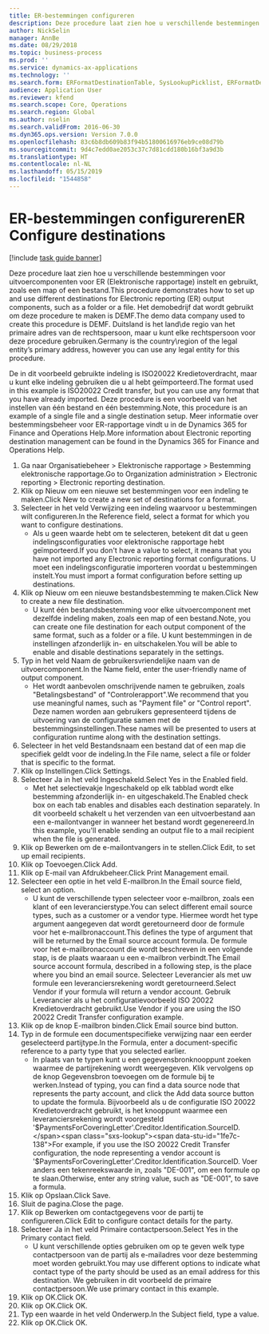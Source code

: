 ```yaml
---
title: ER-bestemmingen configureren
description: Deze procedure laat zien hoe u verschillende bestemmingen voor uitvoercomponenten voor ER (Elektronische rapportage) instelt en gebruikt, zoals een map of een bestand.
author: NickSelin
manager: AnnBe
ms.date: 08/29/2018
ms.topic: business-process
ms.prod: ''
ms.service: dynamics-ax-applications
ms.technology: ''
ms.search.form: ERFormatDestinationTable, SysLookupPicklist, ERFormatDestinationSettings, ERFormatDestinationEmailSettings, ERExpressionDesignerFormula, SRSPrintDestinationTokens
audience: Application User
ms.reviewer: kfend
ms.search.scope: Core, Operations
ms.search.region: Global
ms.author: nselin
ms.search.validFrom: 2016-06-30
ms.dyn365.ops.version: Version 7.0.0
ms.openlocfilehash: 83c6b8db609b83f94b51800616976eb9ce08d79b
ms.sourcegitcommit: 9d4c7edd0ae2053c37c7d81cdd180b16bf3a9d3b
ms.translationtype: HT
ms.contentlocale: nl-NL
ms.lasthandoff: 05/15/2019
ms.locfileid: "1544858"
---
```

# <a name="er-configure-destinations"></a><span data-ttu-id="1fe7c-103">ER-bestemmingen configureren</span><span class="sxs-lookup"><span data-stu-id="1fe7c-103">ER Configure destinations</span></span>

[!include [task guide banner](../../includes/task-guide-banner.md)]

<span data-ttu-id="1fe7c-104">Deze procedure laat zien hoe u verschillende bestemmingen voor uitvoercomponenten voor ER (Elektronische rapportage) instelt en gebruikt, zoals een map of een bestand.</span><span class="sxs-lookup"><span data-stu-id="1fe7c-104">This procedure demonstrates how to set up and use different destinations for Electronic reporting (ER) output components, such as a folder or a file.</span></span> <span data-ttu-id="1fe7c-105">Het demobedrijf dat wordt gebruikt om deze procedure te maken is DEMF.</span><span class="sxs-lookup"><span data-stu-id="1fe7c-105">The demo data company used to create this procedure is DEMF.</span></span> <span data-ttu-id="1fe7c-106">Duitsland is het land\de regio van het primaire adres van de rechtspersoon, maar u kunt elke rechtspersoon voor deze procedure gebruiken.</span><span class="sxs-lookup"><span data-stu-id="1fe7c-106">Germany is the country\region of the legal entity’s primary address, however you can use any legal entity for this procedure.</span></span> 

<span data-ttu-id="1fe7c-107">De in dit voorbeeld gebruikte indeling is ISO20022 Kredietoverdracht, maar u kunt elke indeling gebruiken die u al hebt geïmporteerd.</span><span class="sxs-lookup"><span data-stu-id="1fe7c-107">The format used in this example is ISO20022 Credit transfer, but you can use any format that you have already imported.</span></span> <span data-ttu-id="1fe7c-108">Deze procedure is een voorbeeld van het instellen van één bestand en één bestemming.</span><span class="sxs-lookup"><span data-stu-id="1fe7c-108">Note, this procedure is an example of a single file and a single destination setup.</span></span> <span data-ttu-id="1fe7c-109">Meer informatie over bestemmingsbeheer voor ER-rapportage vindt u in de Dynamics 365 for Finance and Operations Help.</span><span class="sxs-lookup"><span data-stu-id="1fe7c-109">More information about Electronic reporting destination management can be found in the Dynamics 365 for Finance and Operations Help.</span></span>

1. <span data-ttu-id="1fe7c-110">Ga naar Organisatiebeheer > Elektronische rapportage > Bestemming elektronische rapportage.</span><span class="sxs-lookup"><span data-stu-id="1fe7c-110">Go to Organization administration > Electronic reporting > Electronic reporting destination.</span></span>
2. <span data-ttu-id="1fe7c-111">Klik op Nieuw om een nieuwe set bestemmingen voor een indeling te maken.</span><span class="sxs-lookup"><span data-stu-id="1fe7c-111">Click New to create a new set of destinations for a format.</span></span>
3. <span data-ttu-id="1fe7c-112">Selecteer in het veld Verwijzing een indeling waarvoor u bestemmingen wilt configureren.</span><span class="sxs-lookup"><span data-stu-id="1fe7c-112">In the Reference field, select a format for which you want to configure destinations.</span></span>
    * <span data-ttu-id="1fe7c-113">Als u geen waarde hebt om te selecteren, betekent dit dat u geen indelingsconfiguraties voor elektronische rapportage hebt geïmporteerd.</span><span class="sxs-lookup"><span data-stu-id="1fe7c-113">If you don't have a value to select, it means that you have not imported any Electronic reporting format configurations.</span></span> <span data-ttu-id="1fe7c-114">U moet een indelingsconfiguratie importeren voordat u bestemmingen instelt.</span><span class="sxs-lookup"><span data-stu-id="1fe7c-114">You must import a format configuration before setting up destinations.</span></span>  
4. <span data-ttu-id="1fe7c-115">Klik op Nieuw om een nieuwe bestandsbestemming te maken.</span><span class="sxs-lookup"><span data-stu-id="1fe7c-115">Click New to create a new file destination.</span></span>
    * <span data-ttu-id="1fe7c-116">U kunt één bestandsbestemming voor elke uitvoercomponent met dezelfde indeling maken, zoals een map of een bestand.</span><span class="sxs-lookup"><span data-stu-id="1fe7c-116">Note, you can create one file destination for each output component of the same format, such as a folder or a file.</span></span> <span data-ttu-id="1fe7c-117">U kunt bestemmingen in de instellingen afzonderlijk in- en uitschakelen.</span><span class="sxs-lookup"><span data-stu-id="1fe7c-117">You will be able to enable and disable destinations separately in the settings.</span></span>  
5. <span data-ttu-id="1fe7c-118">Typ in het veld Naam de gebruikersvriendelijke naam van de uitvoercomponent.</span><span class="sxs-lookup"><span data-stu-id="1fe7c-118">In the Name field, enter the user-friendly name of output component.</span></span>
    * <span data-ttu-id="1fe7c-119">Het wordt aanbevolen omschrijvende namen te gebruiken, zoals "Betalingsbestand" of "Controlerapport".</span><span class="sxs-lookup"><span data-stu-id="1fe7c-119">We recommend that you use meaningful names, such as "Payment file" or "Control report".</span></span> <span data-ttu-id="1fe7c-120">Deze namen worden aan gebruikers gepresenteerd tijdens de uitvoering van de configuratie samen met de bestemmingsinstellingen.</span><span class="sxs-lookup"><span data-stu-id="1fe7c-120">These names will be presented to users at configuration runtime along with the destination settings.</span></span>  
6. <span data-ttu-id="1fe7c-121">Selecteer in het veld Bestandsnaam een bestand dat of een map die specifiek geldt voor de indeling.</span><span class="sxs-lookup"><span data-stu-id="1fe7c-121">In the File name, select a file or folder that is specific to the format.</span></span>
7. <span data-ttu-id="1fe7c-122">Klik op Instellingen.</span><span class="sxs-lookup"><span data-stu-id="1fe7c-122">Click Settings.</span></span>
8. <span data-ttu-id="1fe7c-123">Selecteer Ja in het veld Ingeschakeld.</span><span class="sxs-lookup"><span data-stu-id="1fe7c-123">Select Yes in the Enabled field.</span></span>
    * <span data-ttu-id="1fe7c-124">Met het selectievakje Ingeschakeld op elk tabblad wordt elke bestemming afzonderlijk in- en uitgeschakeld.</span><span class="sxs-lookup"><span data-stu-id="1fe7c-124">The Enabled check box on each tab enables and disables each destination separately.</span></span> <span data-ttu-id="1fe7c-125">In dit voorbeeld schakelt u het verzenden van een uitvoerbestand aan een e-mailontvanger in wanneer het bestand wordt gegenereerd.</span><span class="sxs-lookup"><span data-stu-id="1fe7c-125">In this example, you'll enable sending an output file to a mail recipient when the file is generated.</span></span>  
9. <span data-ttu-id="1fe7c-126">Klik op Bewerken om de e-mailontvangers in te stellen.</span><span class="sxs-lookup"><span data-stu-id="1fe7c-126">Click Edit, to set up email recipients.</span></span>
10. <span data-ttu-id="1fe7c-127">Klik op Toevoegen.</span><span class="sxs-lookup"><span data-stu-id="1fe7c-127">Click Add.</span></span>
11. <span data-ttu-id="1fe7c-128">Klik op E-mail van Afdrukbeheer.</span><span class="sxs-lookup"><span data-stu-id="1fe7c-128">Click Print Management email.</span></span>
12. <span data-ttu-id="1fe7c-129">Selecteer een optie in het veld E-mailbron.</span><span class="sxs-lookup"><span data-stu-id="1fe7c-129">In the Email source  field, select an option.</span></span>
    * <span data-ttu-id="1fe7c-130">U kunt de verschillende typen selecteer voor e-mailbron, zoals een klant of een leverancierstype.</span><span class="sxs-lookup"><span data-stu-id="1fe7c-130">You can select different email source types, such as a customer or a vendor type.</span></span> <span data-ttu-id="1fe7c-131">Hiermee wordt het type argument aangegeven dat wordt geretourneerd door de formule voor het e-mailbronaccount.</span><span class="sxs-lookup"><span data-stu-id="1fe7c-131">This defines the type of argument that will be returned by the Email source account formula.</span></span> <span data-ttu-id="1fe7c-132">De formule voor het e-mailbronaccount die wordt beschreven in een volgende stap, is de plaats waaraan u een e-mailbron verbindt.</span><span class="sxs-lookup"><span data-stu-id="1fe7c-132">The Email source account formula, described in a following step, is the place where you bind an email source.</span></span> <span data-ttu-id="1fe7c-133">Selecteer Leverancier als met uw formule een leveranciersrekening wordt geretourneerd.</span><span class="sxs-lookup"><span data-stu-id="1fe7c-133">Select Vendor if your formula will return a vendor account.</span></span> <span data-ttu-id="1fe7c-134">Gebruik Leverancier als u het configuratievoorbeeld ISO 20022 Kredietoverdracht gebruikt.</span><span class="sxs-lookup"><span data-stu-id="1fe7c-134">Use Vendor if you are using the ISO 20022 Credit Transfer configuration example.</span></span>  
13. <span data-ttu-id="1fe7c-135">Klik op de knop E-mailbron binden.</span><span class="sxs-lookup"><span data-stu-id="1fe7c-135">Click Email source bind button.</span></span>
14. <span data-ttu-id="1fe7c-136">Typ in de formule een documentspecifieke verwijzing naar een eerder geselecteerd partijtype.</span><span class="sxs-lookup"><span data-stu-id="1fe7c-136">In the Formula, enter a document-specific reference to a party type that you selected earlier.</span></span>
    * <span data-ttu-id="1fe7c-137">In plaats van te typen kunt u een gegevensbronknooppunt zoeken waarmee de partijrekening wordt weergegeven. Klik vervolgens op de knop Gegevensbron toevoegen om de formule bij te werken.</span><span class="sxs-lookup"><span data-stu-id="1fe7c-137">Instead of typing, you can find a data source node that represents the party account, and click the Add data source button to update the formula.</span></span> <span data-ttu-id="1fe7c-138">Bijvoorbeeld als u de configuratie ISO 20022 Kredietoverdracht gebruikt, is het knooppunt waarmee een leveranciersrekening wordt voorgesteld '$PaymentsForCoveringLetter'.Creditor.Identification.SourceID.</span><span class="sxs-lookup"><span data-stu-id="1fe7c-138">For example, if you use the ISO 20022 Credit Transfer configuration, the node representing a vendor account is '$PaymentsForCoveringLetter'.Creditor.Identification.SourceID.</span></span> <span data-ttu-id="1fe7c-139">Voer anders een tekenreekswaarde in, zoals "DE-001", om een formule op te slaan.</span><span class="sxs-lookup"><span data-stu-id="1fe7c-139">Otherwise, enter any string value, such as "DE-001", to save a formula.</span></span>  
15. <span data-ttu-id="1fe7c-140">Klik op Opslaan.</span><span class="sxs-lookup"><span data-stu-id="1fe7c-140">Click Save.</span></span>
16. <span data-ttu-id="1fe7c-141">Sluit de pagina.</span><span class="sxs-lookup"><span data-stu-id="1fe7c-141">Close the page.</span></span>
17. <span data-ttu-id="1fe7c-142">Klik op Bewerken om contactgegevens voor de partij te configureren.</span><span class="sxs-lookup"><span data-stu-id="1fe7c-142">Click Edit to configure contact details for the party.</span></span>
18. <span data-ttu-id="1fe7c-143">Selecteer Ja in het veld Primaire contactpersoon.</span><span class="sxs-lookup"><span data-stu-id="1fe7c-143">Select Yes in the Primary contact field.</span></span>
    * <span data-ttu-id="1fe7c-144">U kunt verschillende opties gebruiken om op te geven welk type contactpersoon van de partij als e-mailadres voor deze bestemming moet worden gebruikt.</span><span class="sxs-lookup"><span data-stu-id="1fe7c-144">You may use different options to indicate what contact type of the party should be used as an email address for this destination.</span></span> <span data-ttu-id="1fe7c-145">We gebruiken in dit voorbeeld de primaire contactpersoon.</span><span class="sxs-lookup"><span data-stu-id="1fe7c-145">We use primary contact in this example.</span></span>  
19. <span data-ttu-id="1fe7c-146">Klik op OK.</span><span class="sxs-lookup"><span data-stu-id="1fe7c-146">Click OK.</span></span>
20. <span data-ttu-id="1fe7c-147">Klik op OK.</span><span class="sxs-lookup"><span data-stu-id="1fe7c-147">Click OK.</span></span>
21. <span data-ttu-id="1fe7c-148">Typ een waarde in het veld Onderwerp.</span><span class="sxs-lookup"><span data-stu-id="1fe7c-148">In the Subject field, type a value.</span></span>
22. <span data-ttu-id="1fe7c-149">Klik op OK.</span><span class="sxs-lookup"><span data-stu-id="1fe7c-149">Click OK.</span></span>

